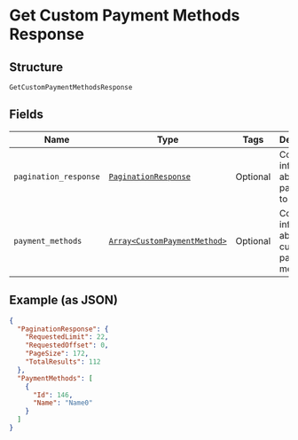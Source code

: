 
# Get Custom Payment Methods Response

## Structure

`GetCustomPaymentMethodsResponse`

## Fields

| Name | Type | Tags | Description |
|  --- | --- | --- | --- |
| `pagination_response` | [`PaginationResponse`](../../doc/models/pagination-response.md) | Optional | Contains information about the pagination to use. |
| `payment_methods` | [`Array<CustomPaymentMethod>`](../../doc/models/custom-payment-method.md) | Optional | Contains information about the custom payment methods. |

## Example (as JSON)

```json
{
  "PaginationResponse": {
    "RequestedLimit": 22,
    "RequestedOffset": 0,
    "PageSize": 172,
    "TotalResults": 112
  },
  "PaymentMethods": [
    {
      "Id": 146,
      "Name": "Name0"
    }
  ]
}
```

